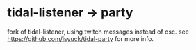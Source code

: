 # tidal-listener -> party

fork of tidal-listener, using twitch messages instead of osc. see https://github.com/isyuck/tidal-party for more info.
